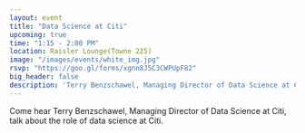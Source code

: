 ```yaml
---
layout: event
title: "Data Science at Citi"
upcoming: true
time: "1:15 - 2:00 PM"
location: Raisler Lounge(Towne 225)
image: "/images/events/white_img.jpg"
rsvp: "https://goo.gl/forms/xgnn8J5C3CWPUpF82"
big_header: false
description: 'Terry Benzschawel, Managing Director of Data Science at Citi, will discuss the role of data science at Citi'
---
```


Come hear Terry Benzschawel, Managing Director of Data Science at Citi, talk about the role of data science at Citi.
